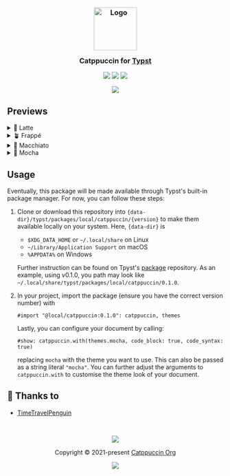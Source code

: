 <h3 align="center">
	<img src="https://raw.githubusercontent.com/catppuccin/catppuccin/main/assets/logos/exports/1544x1544_circle.png" width="100" alt="Logo"/><br/>
	<img src="https://raw.githubusercontent.com/catppuccin/catppuccin/main/assets/misc/transparent.png" height="30" width="0px"/>
	Catppuccin for <a href="https://github.com/catppuccin/typst">Typst</a>
	<img src="https://raw.githubusercontent.com/catppuccin/catppuccin/main/assets/misc/transparent.png" height="30" width="0px"/>
</h3>

<p align="center">
	<a href="https://github.com/timetravelpenguin/typst/stargazers"><img src="https://img.shields.io/github/stars/timetravelpenguin/typst?colorA=363a4f&colorB=b7bdf8&style=for-the-badge"></a>
	<a href="https://github.com/timetravelpenguin/typst/issues"><img src="https://img.shields.io/github/issues/timetravelpenguin/typst?colorA=363a4f&colorB=f5a97f&style=for-the-badge"></a>
	<a href="https://github.com/timetravelpenguin/typst/contributors"><img src="https://img.shields.io/github/contributors/timetravelpenguin/typst?colorA=363a4f&colorB=a6da95&style=for-the-badge"></a>
</p>

<p align="center">
	<img src="https://raw.githubusercontent.com/timetravelpenguin/typst/main/assets/previews/preview.webp"/>
</p>

## Previews

<details>
<summary>🌻 Latte</summary>
<img src="https://raw.githubusercontent.com/timetravelpenguin/typst/main/assets/previews/latte.png"/>
</details>
<details>
<summary>🪴 Frappé</summary>
<img src="https://raw.githubusercontent.com/timetravelpenguin/typst/main/assets/previews/frappe.png"/>
</details>
<details>
<summary>🌺 Macchiato</summary>
<img src="https://raw.githubusercontent.com/timetravelpenguin/typst/main/assets/previews/macchiato.png"/>
</details>
<details>
<summary>🌿 Mocha</summary>
<img src="https://raw.githubusercontent.com/timetravelpenguin/typst/main/assets/previews/mocha.png"/>
</details>

## Usage

Eventually, this package will be made available through Typst's built-in package manager. For now, you can follow these steps:

1. Clone or download this repository into `{data-dir}/typst/packages/local/catppuccin/{version}` to make them available locally on your system. Here, `{data-dir}` is

   - `$XDG_DATA_HOME` or `~/.local/share` on Linux
   - `~/Library/Application Support` on macOS
   - `%APPDATA%` on Windows

   Further instruction can be found on Tpyst's [package](https://github.com/typst/packages?tab=readme-ov-file#local-packages) repository. As an example, using v0.1.0, you path may look like `~/.local/share/typst/packages/local/catppuccin/0.1.0`.

2. In your project, import the package (ensure you have the correct version number) with

   ```typst
   #import "@local/catppuccin:0.1.0": catppuccin, themes
   ```

   Lastly, you can configure your document by calling:

   ```typst
   #show: catppuccin.with(themes.mocha, code_block: true, code_syntax: true)
   ```

   replacing `mocha` with the theme you want to use. This can also be passed as a string literal `"mocha"`. You can further adjust the arguments to `catppuccin.with` to customise the theme look of your document.

## 💝 Thanks to

- [TimeTravelPenguin](https://github.com/TimeTravelPenguin)

&nbsp;

<p align="center">
	<img src="https://raw.githubusercontent.com/catppuccin/catppuccin/main/assets/footers/gray0_ctp_on_line.svg?sanitize=true" />
</p>

<p align="center">
	Copyright &copy; 2021-present <a href="https://github.com/catppuccin" target="_blank">Catppuccin Org</a>
</p>

<p align="center">
	<a href="https://github.com/catppuccin/catppuccin/blob/main/LICENSE"><img src="https://img.shields.io/static/v1.svg?style=for-the-badge&label=License&message=MIT&logoColor=d9e0ee&colorA=363a4f&colorB=b7bdf8"/></a>
</p>
